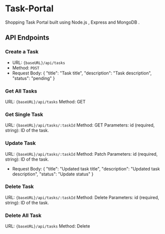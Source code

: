 # Task-Portal
Shopping Task Portal built using Node.js , Express and MongoDB .

## API Endpoints

### Create a Task
- URL: `{baseURL}/api/tasks`
- Method: `POST`
- Request Body:
  {
    "title": "Task title",
    "description": "Task description",
    "status": "pending"
  }

### Get All Tasks
  URL: `{baseURL}/api/tasks`
  Method: GET


### Get Single Task
  URL: `{baseURL}/api/tasks/:taskId`
  Method: GET
 Parameters:
  id (required, string): ID of the task.
  
### Update Task
 URL: `{baseURL}/api/tasks/:taskId`
 Method: Patch
  Parameters:
  id (required, string): ID of the task.
- Request Body:
{
  "title": "Updated task title",
  "description": "Updated task description",
  "status": "Update status"
}

### Delete Task
  URL: `{baseURL}/api/tasks/:taskId`
  Method: Delete
   Parameters:
  id (required, string): ID of the task.
  
### Delete All Task
  URL: `{baseURL}/api/tasks`
  Method: Delete
